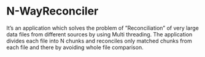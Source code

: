 # N-WayReconciler
It’s an application which solves the problem of ”Reconciliation” of very large data files from different sources by using Multi threading. The application divides each file into N chunks and reconciles only matched chunks from each file and there by avoiding whole file comparison.
